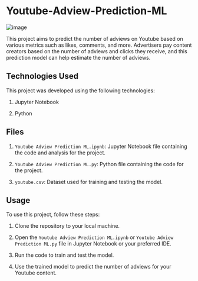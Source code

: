 # Youtube-Adview-Prediction-ML

![image](https://user-images.githubusercontent.com/93007427/156730717-96ed4a00-afed-4078-8583-d014e07a2038.png)

This project aims to predict the number of adviews on Youtube based on various metrics such as likes, comments, and more. Advertisers pay content creators based on the number of adviews and clicks they receive, and this prediction model can help estimate the number of adviews.



## Technologies Used
This project was developed using the following technologies:

1. Jupyter Notebook

2. Python



## Files
1. `Youtube Adview Prediction ML.ipynb`: Jupyter Notebook file containing the code and analysis for the project.

2. `Youtube Adview Prediction ML.py`: Python file containing the code for the project.

3. `youtube.csv`: Dataset used for training and testing the model.



## Usage
To use this project, follow these steps:

1. Clone the repository to your local machine.

2. Open the `Youtube Adview Prediction ML.ipynb` or `Youtube Adview Prediction ML.py` file in Jupyter Notebook or your preferred IDE.

3. Run the code to train and test the model.

4. Use the trained model to predict the number of adviews for your Youtube content.
